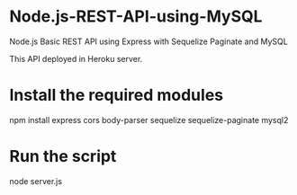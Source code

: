 # Node.js-REST-API-using-MySQL

Node.js Basic REST API using Express with Sequelize Paginate and MySQL

This API deployed in Heroku server.

# Install the required modules

npm install express cors body-parser sequelize sequelize-paginate mysql2

# Run the script

node server.js
